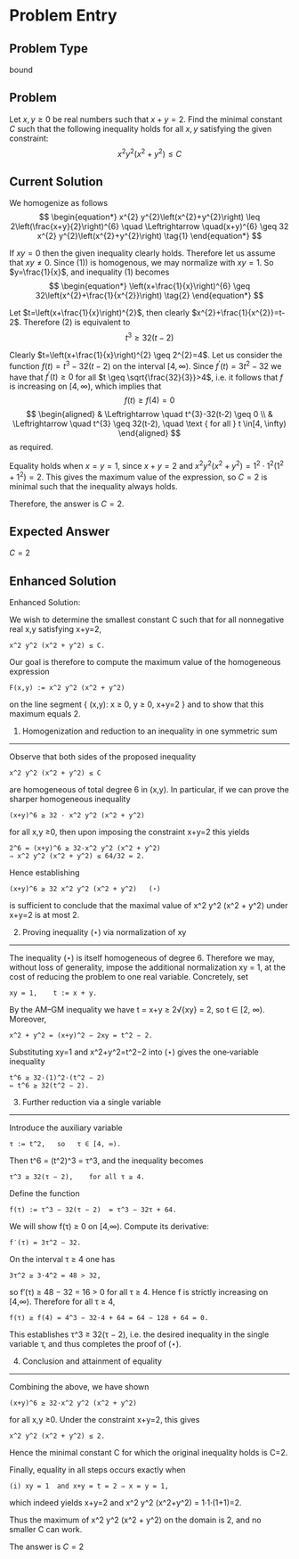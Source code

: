 # Problem Entry

## Problem Type
bound

## Problem
Let $x, y \geq 0$ be real numbers such that $x + y = 2$. Find the minimal constant $C$ such that the following inequality holds for all $x, y$ satisfying the given constraint:
$$
x^{2} y^{2}\left(x^{2}+y^{2}\right) \leq C
$$

## Current Solution
We homogenize as follows
$$
\begin{equation*}
x^{2} y^{2}\left(x^{2}+y^{2}\right) \leq 2\left(\frac{x+y}{2}\right)^{6} \quad \Leftrightarrow \quad(x+y)^{6} \geq 32 x^{2} y^{2}\left(x^{2}+y^{2}\right) \tag{1}
\end{equation*}
$$

If $x y=0$ then the given inequality clearly holds.
Therefore let us assume that $x y \neq 0$.
Since (1)) is homogenous, we may normalize with $x y=1$.
So $y=\frac{1}{x}$, and inequality (1) becomes
$$
\begin{equation*}
\left(x+\frac{1}{x}\right)^{6} \geq 32\left(x^{2}+\frac{1}{x^{2}}\right) \tag{2}
\end{equation*}
$$

Let $t=\left(x+\frac{1}{x}\right)^{2}$, then clearly $x^{2}+\frac{1}{x^{2}}=t-2$.
Therefore (2) is equivalent to
$$
t^{3} \geq 32(t-2)
$$

Clearly $t=\left(x+\frac{1}{x}\right)^{2} \geq 2^{2}=4$.
Let us consider the function $f(t)=t^{3}-32(t-2)$ on the interval $[4, \infty)$.
Since $f^{\prime}(t)=3 t^{2}-32$ we have that $f^{\prime}(t) \geq 0$ for all $t \geq \sqrt{\frac{32}{3}}>4$, i.e. it follows that $f$ is increasing on $[4, \infty)$, which implies that
$$
f(t) \geq f(4)=0
$$
$$
\begin{aligned}
& \Leftrightarrow \quad t^{3}-32(t-2) \geq 0 \\
& \Leftrightarrow \quad t^{3} \geq 32(t-2), \quad \text { for all } t \in[4, \infty)
\end{aligned}
$$
as required.

Equality holds when $x = y = 1$, since $x + y = 2$ and $x^2 y^2 (x^2 + y^2) = 1^2 \cdot 1^2 (1^2 + 1^2) = 2$. This gives the maximum value of the expression, so $C = 2$ is minimal such that the inequality always holds.

Therefore, the answer is $C = 2$.

## Expected Answer
$C = 2$

## Enhanced Solution
Enhanced Solution:

We wish to determine the smallest constant C such that for all nonnegative real x,y satisfying x+y=2,

    x^2 y^2 (x^2 + y^2) ≤ C.

Our goal is therefore to compute the maximum value of the homogeneous expression

    F(x,y) := x^2 y^2 (x^2 + y^2)

on the line segment { (x,y): x ≥ 0, y ≥ 0, x+y=2 } and to show that this maximum equals 2.

1. Homogenization and reduction to an inequality in one symmetric sum
------------------------------------------------------------
Observe that both sides of the proposed inequality

    x^2 y^2 (x^2 + y^2) ≤ C

are homogeneous of total degree 6 in (x,y).  In particular, if we can prove the sharper homogeneous inequality

    (x+y)^6 ≥ 32 · x^2 y^2 (x^2 + y^2)

for all x,y ≥0, then upon imposing the constraint x+y=2 this yields

    2^6 = (x+y)^6 ≥ 32·x^2 y^2 (x^2 + y^2)
    ⇒ x^2 y^2 (x^2 + y^2) ≤ 64/32 = 2.

Hence establishing

    (x+y)^6 ≥ 32 x^2 y^2 (x^2 + y^2)   (⋆)

is sufficient to conclude that the maximal value of x^2 y^2 (x^2 + y^2) under x+y=2 is at most 2.

2. Proving inequality (⋆) via normalization of xy
---------------------------------------------
The inequality (⋆) is itself homogeneous of degree 6.  Therefore we may, without loss of generality, impose the additional normalization xy = 1, at the cost of reducing the problem to one real variable.  Concretely, set

    xy = 1,    t := x + y.

By the AM–GM inequality we have t = x+y ≥ 2√{xy} = 2, so t ∈ [2, ∞).  Moreover,

    x^2 + y^2 = (x+y)^2 − 2xy = t^2 − 2.

Substituting xy=1 and x^2+y^2=t^2−2 into (⋆) gives the one‐variable inequality

    t^6 ≥ 32·(1)^2·(t^2 − 2)
    ⇔ t^6 ≥ 32(t^2 − 2).

3. Further reduction via a single variable
-----------------------------------
Introduce the auxiliary variable

    τ := t^2,   so   τ ∈ [4, ∞).

Then t^6 = (t^2)^3 = τ^3, and the inequality becomes

    τ^3 ≥ 32(τ − 2),    for all τ ≥ 4.

Define the function

    f(τ) := τ^3 − 32(τ − 2)  = τ^3 − 32τ + 64.

We will show f(τ) ≥ 0 on [4,∞).  Compute its derivative:

    f′(τ) = 3τ^2 − 32.

On the interval τ ≥ 4 one has

    3τ^2 ≥ 3·4^2 = 48 > 32,

so f′(τ) ≥ 48 − 32 = 16 > 0 for all τ ≥ 4.  Hence f is strictly increasing on [4,∞).  Therefore for all τ ≥ 4,

    f(τ) ≥ f(4) = 4^3 − 32·4 + 64 = 64 − 128 + 64 = 0.

This establishes τ^3 ≥ 32(τ − 2), i.e. the desired inequality in the single variable τ, and thus completes the proof of (⋆).

4. Conclusion and attainment of equality
--------------------------------
Combining the above, we have shown

    (x+y)^6 ≥ 32·x^2 y^2 (x^2 + y^2)

for all x,y ≥0.  Under the constraint x+y=2, this gives

    x^2 y^2 (x^2 + y^2) ≤ 2.

Hence the minimal constant C for which the original inequality holds is C=2.

Finally, equality in all steps occurs exactly when

    (i) xy = 1  and x+y = t = 2 ⇒ x = y = 1,

which indeed yields x+y=2 and x^2 y^2 (x^2+y^2) = 1·1·(1+1)=2.

Thus the maximum of x^2 y^2 (x^2 + y^2) on the domain is 2, and no smaller C can work.

The answer is $C=2$
